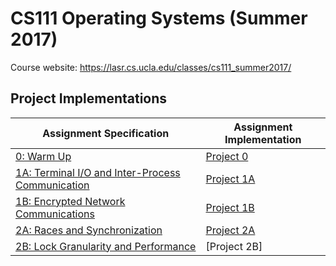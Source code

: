 # CS111 Operating Systems (Summer 2017)

Course website: https://lasr.cs.ucla.edu/classes/cs111_summer2017/

## Project Implementations

Assignment Specification|Assignment Implementation
-----------------|---------------------
[0: Warm Up](https://lasr.cs.ucla.edu/classes/cs111_summer2017/projects/p0/P0.html)|[Project 0](https://github.com/seanlangley/CS111/tree/master/lab0)
[1A: Terminal I/O and Inter-Process Communication](https://lasr.cs.ucla.edu/classes/cs111_summer2017/projects/p1/P1A.html)|[Project 1A](https://github.com/seanlangley/CS111/tree/master/lab1A)
[1B: Encrypted Network Communications](https://lasr.cs.ucla.edu/classes/cs111_summer2017/projects/p1/P1B.html)|[Project 1B](https://github.com/seanlangley/CS111/tree/master/lab1b)
[2A: Races and Synchronization](https://lasr.cs.ucla.edu/classes/cs111_summer2017/projects/p2/P2A.html)|[Project 2A](https://github.com/seanlangley/CS111/tree/master/lab2a)
[2B: Lock Granularity and Performance](http://htmlpreview.github.io/?https://raw.githubusercontent.com/seanlangley/CS111/master/P2B%20(1).html)|[Project 2B]
